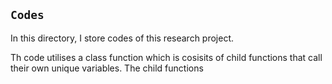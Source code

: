 ## `Codes`
In this directory, I store codes of this research project. 

Th code utilises a class function which is cosisits of child functions that 
call their own unique variables. The child functions
